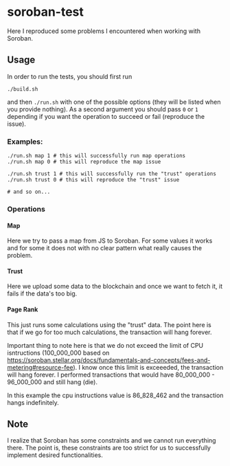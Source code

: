 # soroban-test

Here I reproduced some problems I encountered when working with Soroban.

## Usage

In order to run the tests, you should first run
```
./build.sh
```
and then `./run.sh` with one of the possible options (they will be listed when you provide nothing).
As a second argument you should pass `0` or `1` depending if you want the operation to succeed or fail (reproduce the issue).

### Examples:
```
./run.sh map 1 # this will successfully run map operations
./run.sh map 0 # this will reproduce the map issue

./run.sh trust 1 # this will successfully run the "trust" operations
./run.sh trust 0 # this will reproduce the "trust" issue

# and so on...
```

### Operations

#### Map

Here we try to pass a map from JS to Soroban. For some values it works and for some it does not with no clear pattern what really causes the problem.

#### Trust

Here we upload some data to the blockchain and once we want to fetch it, it fails if the data's too big.

#### Page Rank

This just runs some calculations using the "trust" data.
The point here is that if we go for too much calculations, the transaction will hang forever.

Important thing to note here is that we do not exceed the limit of CPU isntructions (100_000_000 based on https://soroban.stellar.org/docs/fundamentals-and-concepts/fees-and-metering#resource-fee).
I know once this limit is exceeeded, the transaction will hang forever.
I performed transactions that would have 80_000_000 - 96_000_000 and still hang (die).

In this example the cpu instructions value is 86_828_462 and the transaction hangs indefinitely.

## Note

I realize that Soroban has some constraints and we cannot run everything there. The point is, these constraints are too strict for us to successfully implement desired functionalities.
